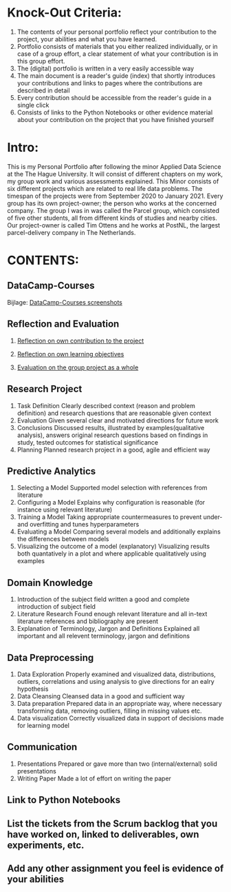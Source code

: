# Knock-Out Criteria:
1. The contents of your personal portfolio reflect your contribution to the project, your abilities and what you have learned.
2. Portfolio consists of materials that you either realized individually, or in case of a group effort, a clear statement of what your contribution is in this group effort.
3. The (digital) portfolio is written in a very easily accessible way
4. The main document is a reader's guide (index) that shortly introduces your contributions and links to pages where the contributions are described in detail
5. Every contribution should be accessible from the reader's guide in a single click
6. Consists of links to the Python Notebooks or other evidence material about your contribution on the project that you have finished yourself

# Intro:
This is my Personal Portfolio after following the minor Applied Data Science at the The Hague University. It will consist of different chapters on my work, my group work and various assessments explained.
This Minor consists of six different projects which are related to real life data problems.
The timespan of the projects were from September 2020 to January 2021.
Every group has its own project-owner; the person who works at the concerned company.
The group I was in was called the Parcel group, which consisted of five other students, all from different kinds of studies and nearby cities.
Our project-owner is called Tim Ottens and he works at PostNL, the largest parcel-delivery company in The Netherlands.

# CONTENTS:

## DataCamp-Courses
Bijlage: [DataCamp-Courses screenshots](https://github.com/georgeottens/AppliedDataScience/blob/main/DataCamp/DataCamp.png)

## Reflection and Evaluation
1. [Reflection on own contribution to the project](https://github.com/georgeottens/AppliedDataScience/blob/main/Reflection-and-Evaluation/Reflection%20and%20Evaluation1.md)

2. [Reflection on own learning objectives](https://github.com/georgeottens/AppliedDataScience/blob/main/Reflection-and-Evaluation/Reflection%20and%20Evaluation2.md)

3. [Evaluation on the group project as a whole](https://github.com/georgeottens/AppliedDataScience/blob/main/Reflection-and-Evaluation/Reflection%20and%20Evaluation3.md)


## Research Project
1. Task Definition
Clearly described context (reason and problem definition) and research questions that are reasonable given context
2. Evaluation
Given several clear and motivated directions for future work
3. Conclusions
Discussed results, illustrated by examples(qualitative analysis), answers original research questions based on findings in study, tested outcomes for statistical significance
4. Planning
Planned research project in a good, agile and efficient way


## Predictive Analytics
1. Selecting a Model
Supported model selection with references from literature
2. Configuring a Model
Explains why configuration is reasonable (for instance using relevant literature)
3. Training a Model
Taking appropriate countermeasures to prevent under- and overfitting and tunes hyperparameters
4. Evaluating a Model
Comparing several models and additionally explains the differences between models
5. Visualizing the outcome of a model (explanatory)
Visualizing results both quantatively in a plot and where applicable qualitatively using examples


## Domain Knowledge
1. Introduction of the subject field
written a good and complete introduction of subject field
2. Literature Research
Found enough relevant literature and all in-text literature references and bibliography are present
3. Explanation of Terminology, Jargon and Definitions
Explained all important and all relevent terminology, jargon and definitions


## Data Preprocessing
1. Data Exploration
Properly examined and visualized data, distributions, outliers, correlations and using analysis to give directions for an ealry hypothesis
2. Data Cleansing
Cleansed data in a good and sufficient way
3. Data preparation
Prepared data in an appropriate way, where necessary transforming data, removing outliers, filling in missing values etc.
4. Data visualization
Correctly visualized data in support of decisions made for learning model


## Communication
1. Presentations
Prepared or gave more than two (internal/external) solid presentations
2. Writing Paper
Made a lot of effort on writing the paper


## Link to Python Notebooks


## List the tickets from the Scrum backlog that you have worked on, linked to deliverables, own experiments, etc.


## Add any other assignment you feel is evidence of your abilities

